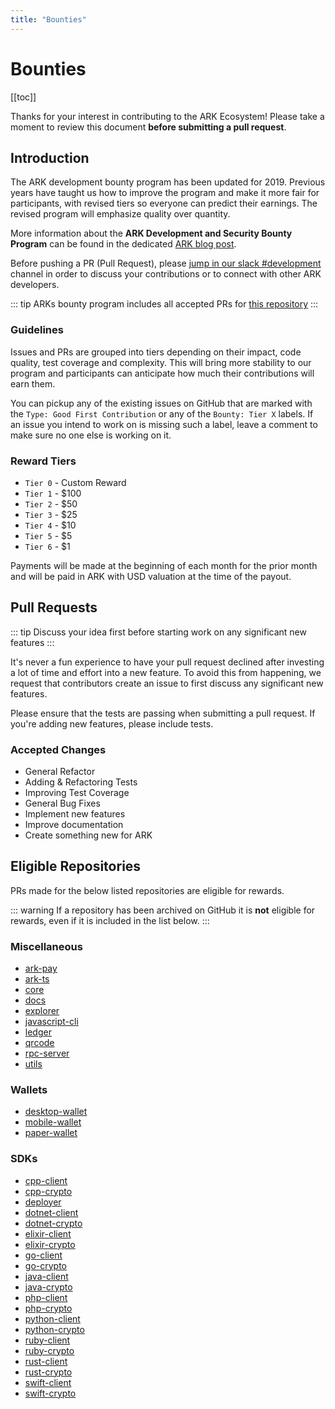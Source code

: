 ```yaml
---
title: "Bounties"
---
```


# Bounties

[[toc]]

Thanks for your interest in contributing to the ARK Ecosystem! Please take a moment to review this document **before submitting a pull request**.

## Introduction

The ARK development bounty program has been updated for 2019. Previous years have taught us how to improve the program and make it more fair for participants, with revised tiers so everyone can predict their earnings. The revised program will emphasize quality over quantity.

More information about the **ARK Development and Security Bounty Program** can be found in the dedicated [ARK blog post](https://blog.ark.io/ark-development-and-security-bounty-program-a95122d06879).

Before pushing a PR (Pull Request), please [jump in our slack #development](https://ark.io/slack) channel in order to discuss your contributions or to connect with other ARK developers.

::: tip
ARKs bounty program includes all accepted PRs for [this repository](https://github.com/ArkEcosystem/docs)
:::

### Guidelines

Issues and PRs are grouped into tiers depending on their impact, code quality, test coverage and complexity. This will bring more stability to our program and participants can anticipate how much their contributions will earn them.

You can pickup any of the existing issues on GitHub that are marked with the `Type: Good First Contribution` or any of the `Bounty: Tier X` labels. If an issue you intend to work on is missing such a label, leave a comment to make sure no one else is working on it.

### Reward Tiers

 - `Tier 0` - Custom Reward
 - `Tier 1` - $100
 - `Tier 2` - $50
 - `Tier 3` - $25
 - `Tier 4` - $10
 - `Tier 5` - $5
 - `Tier 6` - $1

Payments will be made at the beginning of each month for the prior month and will be paid in ARK with USD valuation at the time of the payout.

## Pull Requests

::: tip
Discuss your idea first before starting work on any significant new features
:::

It's never a fun experience to have your pull request declined after investing a lot of time and effort into a new feature. To avoid this from happening, we request that contributors create an issue to first discuss any significant new features.

Please ensure that the tests are passing when submitting a pull request. If you're adding new features, please include tests.

### Accepted Changes

- General Refactor
- Adding & Refactoring Tests
- Improving Test Coverage
- General Bug Fixes
- Implement new features
- Improve documentation
- Create something new for ARK

## Eligible Repositories

PRs made for the below listed repositories are eligible for rewards.

::: warning
If a repository has been archived on GitHub it is **not** eligible for rewards, even if it is included in the list below.
:::

### Miscellaneous

- [ark-pay](https://github.com/ARKEcosystem/pay)
- [ark-ts](https://github.com/ARKEcosystem/ark-ts)
- [core](https://github.com/ARKEcosystem/core)
- [docs](https://github.com/ARKEcosystem/docs)
- [explorer](https://github.com/ARKEcosystem/explorer)
- [javascript-cli](https://github.com/ARKEcosystem/javascript-cli)
- [ledger](https://github.com/ARKEcosystem/ledger)
- [qrcode](https://github.com/ARKEcosystem/qrcode)
- [rpc-server](https://github.com/ARKEcosystem/rpc-server)
- [utils](https://github.com/ArkEcosystem/utils)

### Wallets

- [desktop-wallet](https://github.com/ARKEcosystem/desktop-wallet)
- [mobile-wallet](https://github.com/ARKEcosystem/mobile-wallet)
- [paper-wallet](https://github.com/ARKEcosystem/paper-wallet)

### SDKs

- [cpp-client](https://github.com/ARKEcosystem/cpp-client)
- [cpp-crypto](https://github.com/ARKEcosystem/cpp-crypto)
- [deployer](https://github.com/ARKEcosystem/deployer)
- [dotnet-client](https://github.com/ARKEcosystem/dotnet-client)
- [dotnet-crypto](https://github.com/ARKEcosystem/dotnet-crypto)
- [elixir-client](https://github.com/ARKEcosystem/elixir-client)
- [elixir-crypto](https://github.com/ARKEcosystem/elixir-crypto)
- [go-client](https://github.com/ARKEcosystem/go-client)
- [go-crypto](https://github.com/ARKEcosystem/go-crypto)
- [java-client](https://github.com/ARKEcosystem/java-client)
- [java-crypto](https://github.com/ARKEcosystem/java-crypto)
- [php-client](https://github.com/ARKEcosystem/php-client)
- [php-crypto](https://github.com/ARKEcosystem/php-crypto)
- [python-client](https://github.com/ARKEcosystem/python-client)
- [python-crypto](https://github.com/ARKEcosystem/python-crypto)
- [ruby-client](https://github.com/ARKEcosystem/ruby-client)
- [ruby-crypto](https://github.com/ARKEcosystem/ruby-crypto)
- [rust-client](https://github.com/ARKEcosystem/rust-client)
- [rust-crypto](https://github.com/ARKEcosystem/rust-crypto)
- [swift-client](https://github.com/ARKEcosystem/swift-client)
- [swift-crypto](https://github.com/ARKEcosystem/swift-crypto)
